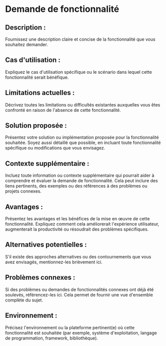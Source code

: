 # Demande de fonctionnalité

## Description :
Fournissez une description claire et concise de la fonctionnalité que vous souhaitez demander.

## Cas d'utilisation :
Expliquez le cas d'utilisation spécifique ou le scénario dans lequel cette fonctionnalité serait bénéfique.

## Limitations actuelles :
Décrivez toutes les limitations ou difficultés existantes auxquelles vous êtes confronté en raison de l'absence de cette fonctionnalité.

## Solution proposée :
Présentez votre solution ou implémentation proposée pour la fonctionnalité souhaitée. Soyez aussi détaillé que possible, en incluant toute fonctionnalité spécifique ou modifications que vous envisagez.

## Contexte supplémentaire :
Incluez toute information ou contexte supplémentaire qui pourrait aider à comprendre et évaluer la demande de fonctionnalité. Cela peut inclure des liens pertinents, des exemples ou des références à des problèmes ou projets connexes.

## Avantages :
Présentez les avantages et les bénéfices de la mise en œuvre de cette fonctionnalité. Expliquez comment cela améliorerait l'expérience utilisateur, augmenterait la productivité ou résoudrait des problèmes spécifiques.

## Alternatives potentielles :
S'il existe des approches alternatives ou des contournements que vous avez envisagés, mentionnez-les brièvement ici.

## Problèmes connexes :
Si des problèmes ou demandes de fonctionnalités connexes ont déjà été soulevés, référencez-les ici. Cela permet de fournir une vue d'ensemble complète du sujet.

## Environnement :
Précisez l'environnement ou la plateforme pertinent(e) où cette fonctionnalité est souhaitée (par exemple, système d'exploitation, langage de programmation, framework, bibliothèque).